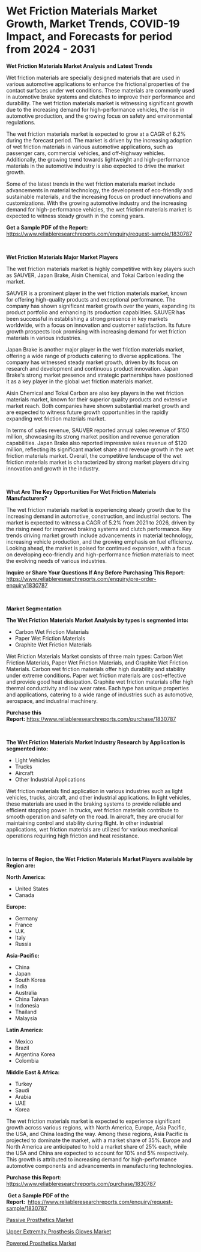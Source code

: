 <p><h1>Wet Friction Materials Market Growth, Market Trends, COVID-19 Impact, and Forecasts for period from 2024 - 2031</h1></p><p><strong>Wet Friction Materials Market Analysis and Latest Trends</strong></p>
<p><p>Wet friction materials are specially designed materials that are used in various automotive applications to enhance the frictional properties of the contact surfaces under wet conditions. These materials are commonly used in automotive brake systems and clutches to improve their performance and durability. The wet friction materials market is witnessing significant growth due to the increasing demand for high-performance vehicles, the rise in automotive production, and the growing focus on safety and environmental regulations.</p><p>The wet friction materials market is expected to grow at a CAGR of 6.2% during the forecast period. The market is driven by the increasing adoption of wet friction materials in various automotive applications, such as passenger cars, commercial vehicles, and off-highway vehicles. Additionally, the growing trend towards lightweight and high-performance materials in the automotive industry is also expected to drive the market growth.</p><p>Some of the latest trends in the wet friction materials market include advancements in material technology, the development of eco-friendly and sustainable materials, and the increasing focus on product innovations and customizations. With the growing automotive industry and the increasing demand for high-performance vehicles, the wet friction materials market is expected to witness steady growth in the coming years.</p></p>
<p><strong>Get a Sample PDF of the Report:&nbsp;</strong> <a href="https://www.reliableresearchreports.com/enquiry/request-sample/1830787">https://www.reliableresearchreports.com/enquiry/request-sample/1830787</a></p>
<p>&nbsp;</p>
<p><strong>Wet Friction Materials Major Market Players</strong></p>
<p><p>The wet friction materials market is highly competitive with key players such as SAUVER, Japan Brake, Aisin Chemical, and Tokai Carbon leading the market. </p><p>SAUVER is a prominent player in the wet friction materials market, known for offering high-quality products and exceptional performance. The company has shown significant market growth over the years, expanding its product portfolio and enhancing its production capabilities. SAUVER has been successful in establishing a strong presence in key markets worldwide, with a focus on innovation and customer satisfaction. Its future growth prospects look promising with increasing demand for wet friction materials in various industries.</p><p>Japan Brake is another major player in the wet friction materials market, offering a wide range of products catering to diverse applications. The company has witnessed steady market growth, driven by its focus on research and development and continuous product innovation. Japan Brake's strong market presence and strategic partnerships have positioned it as a key player in the global wet friction materials market.</p><p>Aisin Chemical and Tokai Carbon are also key players in the wet friction materials market, known for their superior quality products and extensive market reach. Both companies have shown substantial market growth and are expected to witness future growth opportunities in the rapidly expanding wet friction materials market.</p><p>In terms of sales revenue, SAUVER reported annual sales revenue of $150 million, showcasing its strong market position and revenue generation capabilities. Japan Brake also reported impressive sales revenue of $120 million, reflecting its significant market share and revenue growth in the wet friction materials market. Overall, the competitive landscape of the wet friction materials market is characterized by strong market players driving innovation and growth in the industry.</p></p>
<p>&nbsp;</p>
<p><strong>What Are The Key Opportunities For Wet Friction Materials Manufacturers?</strong></p>
<p><p>The wet friction materials market is experiencing steady growth due to the increasing demand in automotive, construction, and industrial sectors. The market is expected to witness a CAGR of 5.2% from 2021 to 2026, driven by the rising need for improved braking systems and clutch performance. Key trends driving market growth include advancements in material technology, increasing vehicle production, and the growing emphasis on fuel efficiency. Looking ahead, the market is poised for continued expansion, with a focus on developing eco-friendly and high-performance friction materials to meet the evolving needs of various industries.</p></p>
<p><strong>Inquire or Share Your Questions If Any Before Purchasing This Report:</strong> <a href="https://www.reliableresearchreports.com/enquiry/pre-order-enquiry/1830787">https://www.reliableresearchreports.com/enquiry/pre-order-enquiry/1830787</a></p>
<p>&nbsp;</p>
<p><strong>Market Segmentation</strong></p>
<p><strong>The Wet Friction Materials Market Analysis by types is segmented into:</strong></p>
<p><ul><li>Carbon Wet Friction Materials</li><li>Paper Wet Friction Materials</li><li>Graphite Wet Friction Materials</li></ul></p>
<p><p>Wet Friction Materials Market consists of three main types: Carbon Wet Friction Materials, Paper Wet Friction Materials, and Graphite Wet Friction Materials. Carbon wet friction materials offer high durability and stability under extreme conditions. Paper wet friction materials are cost-effective and provide good heat dissipation. Graphite wet friction materials offer high thermal conductivity and low wear rates. Each type has unique properties and applications, catering to a wide range of industries such as automotive, aerospace, and industrial machinery.</p></p>
<p><strong>Purchase this Report:&nbsp;</strong><a href="https://www.reliableresearchreports.com/purchase/1830787">https://www.reliableresearchreports.com/purchase/1830787</a></p>
<p>&nbsp;</p>
<p><strong>The Wet Friction Materials Market Industry Research by Application is segmented into:</strong></p>
<p><ul><li>Light Vehicles</li><li>Trucks</li><li>Aircraft</li><li>Other Industrial Applications</li></ul></p>
<p><p>Wet friction materials find application in various industries such as light vehicles, trucks, aircraft, and other industrial applications. In light vehicles, these materials are used in the braking systems to provide reliable and efficient stopping power. In trucks, wet friction materials contribute to smooth operation and safety on the road. In aircraft, they are crucial for maintaining control and stability during flight. In other industrial applications, wet friction materials are utilized for various mechanical operations requiring high friction and heat resistance.</p></p>
<p>&nbsp;</p>
<p><strong>In terms of Region, the Wet Friction Materials Market Players available by Region are:</strong></p>
<p>
    <p> <strong> North America: </strong>
        <ul>
            <li>United States</li>
            <li>Canada</li>
        </ul>
        </p> 
    <p> <strong> Europe: </strong>
        <ul>
            <li>Germany</li>
            <li>France</li>
            <li>U.K.</li>
            <li>Italy</li>
            <li>Russia</li>
        </ul>
        </p> 
    <p> <strong> Asia-Pacific: </strong>
        <ul>
            <li>China</li>
            <li>Japan</li>
            <li>South Korea</li>
            <li>India</li>
            <li>Australia</li>
            <li>China Taiwan</li>
            <li>Indonesia</li>
            <li>Thailand</li>
            <li>Malaysia</li>
        </ul>
        </p> 
    <p> <strong> Latin America: </strong>
        <ul>
            <li>Mexico</li>
            <li>Brazil</li>
            <li>Argentina Korea</li>
            <li>Colombia</li>
        </ul>
        </p> 
    <p> <strong> Middle East & Africa: </strong>
        <ul>
            <li>Turkey</li>
            <li>Saudi</li>
            <li>Arabia</li>
            <li>UAE</li>
            <li>Korea</li>
        </ul>
    </p>
    </p>
<p><p>The wet friction materials market is expected to experience significant growth across various regions, with North America, Europe, Asia Pacific, the USA, and China leading the way. Among these regions, Asia Pacific is projected to dominate the market, with a market share of 35%. Europe and North America are anticipated to hold a market share of 25% each, while the USA and China are expected to account for 10% and 5% respectively. This growth is attributed to increasing demand for high-performance automotive components and advancements in manufacturing technologies.</p></p>
<p><strong>Purchase this Report: </strong><a href="https://www.reliableresearchreports.com/purchase/1830787">https://www.reliableresearchreports.com/purchase/1830787</a></p>
<p>&nbsp;<strong>Get a Sample PDF of the Report:&nbsp;&nbsp;</strong><a href="https://www.reliableresearchreports.com/enquiry/request-sample/1830787">https://www.reliableresearchreports.com/enquiry/request-sample/1830787</a></p>
<p><strong></strong></p>
<p><p><a href="https://view.publitas.com/reportprime-1/passive-prosthetics-market-size-market-trends-and-growth-outlook-forecasted-for-period-from-2023-to-2030/">Passive Prosthetics Market</a></p><p><a href="https://view.publitas.com/reportprime-1/upper-extremity-prosthesis-gloves-market-size-global-industry-overview-market-segmentation-and-forecast-2023-to-2030/">Upper Extremity Prosthesis Gloves Market</a></p><p><a href="https://view.publitas.com/reportprime-1/powered-prosthetics-market-size-growth-outlook-from-2023-to-2030-projecting-at-markets-trends-analysis-by-application-regional-outlook-and-revenue/">Powered Prosthetics Market</a></p></p>